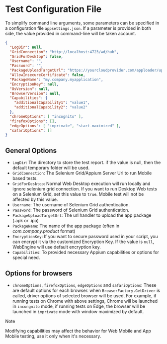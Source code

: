 ﻿# Test Configuration File

To simplify command line arguments, some parameters can be specified in a configuration file `appsettings.json`. 
If a parameter is provided in both side, the value provided in command-line will be taken account.

```json
{
  "LogDir": null,
  "GridConnection": "http://localhost:4723/wd/hub",
  "GridForDesktop": false,
  "Username": "",
  "Password": "",
  "PackageUploadTargetUrl": "https://yourcloudprovider.com/apploader/upload",
  "AllowInsecureCertificate": false,
  "PackageName": "my.company.myapplication",
  "EncryptionKey": null,
  "OsVersion": null,
  "BrowserVersion": null,
  "Capabilities": {
    "additionalCapability1": "value1",
    "additionalCapability2": "value2"
  },
  "chromeOptions": [ "incognito" ],
  "firefoxOptions": [],
  "edgeOptions": [ "inprivate", "start-maximized" ],
  "safariOptions": []
}
```

## General Options
* `LogDir`: The directory to store the test report. if the value is null, then the default temporary folder will be used.
* `GridConnection`: The Selenium Grid/Appium Server Url to run Mobile based tests. 
* `GridForDesktop`: Normal Web Desktop execution will run locally and ignore selenium grid connection. If you want to run Desktop Web tests on a Selenium Grid, set this value to `true`. Mobile test will not be affected by this value.
* `Username`: The username of Selenium Grid authentication.
* `Password`: The password of Selenium Grid authentication.
* `PackageUploadTargetUrl`: The url handler to upload the app package (.apk or .ipa)
* `PackageName`: The name of the app package (often in *com.company.product* format)
* `EncryptionKey`: If you want to secure password used in your script, you can encrypt it via the customized Encryption Key.
If the value is `null`, WebEngine will use default encryption key.
* `Capabilities`: To provided necessary Appium capabilities or options for special need.

## Options for browsers
* `chromeOptions`, `firefoxOptions`, `edgeOptions` and `safariOptions`: These are default options for each browser. when `BrowserFactory.GetDriver` is called, driver options of selected browser will be used. For example, if running tests on Chrome with above settings, Chrome will be launched in `incongnito` mode, if running tests on Edge, the browser will be launched in `imprivate` mode with window maximized by default. 


> [!NOTE]
> Modifying capabilities may affect the behavior for Web Mobile and App Mobile testing, use it only when it's necessary.
